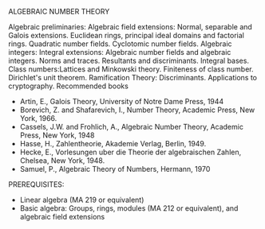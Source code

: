---
---
ALGEBRAIC NUMBER THEORY

Algebraic preliminaries: Algebraic field extensions: Normal, separable and
Galois extensions. Euclidean rings, principal ideal domains and factorial
rings. Quadratic number fields. Cyclotomic number fields.
Algebraic integers:
Integral extensions: Algebraic number fields and algebraic integers. Norms and
traces. Resultants and discriminants. Integral bases.
Class numbers:Lattices and Minkowski theory. Finiteness of class number.
Dirichlet's unit theorem.
Ramification Theory: Discriminants.
Applications to cryptography.
Recommended books

* Artin, E., Galois Theory, University of Notre Dame Press, 1944
* Borevich, Z. and Shafarevich, I., Number Theory, Academic Press, New York,
  1966.
* Cassels, J.W. and Frohlich, A., Algebraic Number Theory, Academic Press, New
  York, 1948
* Hasse, H., Zahlentheorie, Akademie Verlag, Berlin, 1949.
* Hecke, E., Vorlesungen uber die Theorie der algebraischen Zahlen, Chelsea,
  New York, 1948.
* Samuel, P., Algebraic Theory of Numbers, Hermann, 1970

PREREQUISITES:


* Linear algebra (MA 219 or equivalent)
* Basic algebra: Groups, rings, modules (MA 212 or equivalent), and algebraic
  field extensions

